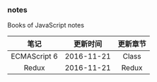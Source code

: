### notes
Books of JavaScript notes

| 笔记 | 更新时间 | 更新章节 | 
| :-------------: | :-------------: | :-------------: |
| ECMAScript 6 | 2016-11-21 | Class |
| Redux | 2016-11-21 | Redux |